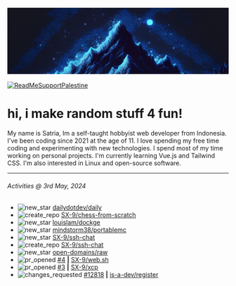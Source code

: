 ![](banner.png)

[![ReadMeSupportPalestine](https://github.com/Safouene1/support-palestine-banner/blob/master/banner-support.svg)](https://github.com/Safouene1/support-palestine-banner)

# hi, i make random stuff 4 fun!

My name is Satria, Im a self-taught hobbyist web developer from Indonesia. I've been coding since 2021 at the age of 11. I love spending my free time coding and experimenting with new technologies. I spend most of my time working on personal projects. I'm currently learning Vue.js and Tailwind CSS. I'm also interested in Linux and open-source software.

---

<!--RECENT_ACTIVITY:last_update-->
###### Activities @ 3rd May, 2024
<!--RECENT_ACTIVITY:last_update_end-->

<!--RECENT_ACTIVITY:start-->
- ![new_star](https://cdn.jsdelivr.net/gh/Readme-Workflows/Readme-Icons@main/icons/octicons/StarredRepositoryYellow.svg) [dailydotdev/daily](https://github.com/dailydotdev/daily)<br>
- ![create_repo](https://cdn.jsdelivr.net/gh/Readme-Workflows/Readme-Icons@main/icons/octicons/Repository.svg) [SX-9/chess-from-scratch](https://github.com/SX-9/chess-from-scratch)<br>
- ![new_star](https://cdn.jsdelivr.net/gh/Readme-Workflows/Readme-Icons@main/icons/octicons/StarredRepositoryYellow.svg) [louislam/dockge](https://github.com/louislam/dockge)<br>
- ![new_star](https://cdn.jsdelivr.net/gh/Readme-Workflows/Readme-Icons@main/icons/octicons/StarredRepositoryYellow.svg) [mindstorm38/portablemc](https://github.com/mindstorm38/portablemc)<br>
- ![new_star](https://cdn.jsdelivr.net/gh/Readme-Workflows/Readme-Icons@main/icons/octicons/StarredRepositoryYellow.svg) [SX-9/ssh-chat](https://github.com/SX-9/ssh-chat)<br>
- ![create_repo](https://cdn.jsdelivr.net/gh/Readme-Workflows/Readme-Icons@main/icons/octicons/Repository.svg) [SX-9/ssh-chat](https://github.com/SX-9/ssh-chat)<br>
- ![new_star](https://cdn.jsdelivr.net/gh/Readme-Workflows/Readme-Icons@main/icons/octicons/StarredRepositoryYellow.svg) [open-domains/raw](https://github.com/open-domains/raw)<br>
- ![pr_opened](https://cdn.jsdelivr.net/gh/Readme-Workflows/Readme-Icons@main/icons/octicons/PullRequestOpened.svg) [#4](https://github.com/SX-9/web.sh/pull/4) **|** [SX-9/web.sh](https://github.com/SX-9/web.sh)<br>
- ![pr_opened](https://cdn.jsdelivr.net/gh/Readme-Workflows/Readme-Icons@main/icons/octicons/PullRequestOpened.svg) [#3](https://github.com/SX-9/xcp/pull/3) **|** [SX-9/xcp](https://github.com/SX-9/xcp)<br>
- ![changes_requested](https://cdn.jsdelivr.net/gh/Readme-Workflows/Readme-Icons@main/icons/octicons/RequestedChanges.svg) [#12818](https://github.com/is-a-dev/register/pull/12818#pullrequestreview-1958121982) **|** [is-a-dev/register](https://github.com/is-a-dev/register)<br>
<!--RECENT_ACTIVITY:end-->
